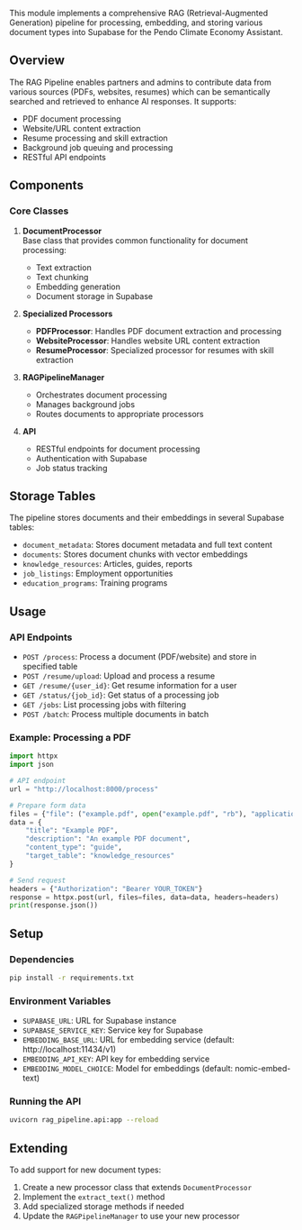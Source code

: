  

This module implements a comprehensive RAG (Retrieval-Augmented Generation) pipeline for processing, embedding, and storing various document types into Supabase for the Pendo Climate Economy Assistant.

## Overview

The RAG Pipeline enables partners and admins to contribute data from various sources (PDFs, websites, resumes) which can be semantically searched and retrieved to enhance AI responses. It supports:

- PDF document processing
- Website/URL content extraction
- Resume processing and skill extraction
- Background job queuing and processing
- RESTful API endpoints

## Components

### Core Classes

1. **DocumentProcessor**  
   Base class that provides common functionality for document processing:
   - Text extraction
   - Text chunking
   - Embedding generation
   - Document storage in Supabase

2. **Specialized Processors**
   - **PDFProcessor**: Handles PDF document extraction and processing
   - **WebsiteProcessor**: Handles website URL content extraction
   - **ResumeProcessor**: Specialized processor for resumes with skill extraction

3. **RAGPipelineManager**
   - Orchestrates document processing
   - Manages background jobs
   - Routes documents to appropriate processors

4. **API**
   - RESTful endpoints for document processing
   - Authentication with Supabase
   - Job status tracking

## Storage Tables

The pipeline stores documents and their embeddings in several Supabase tables:

- `document_metadata`: Stores document metadata and full text content
- `documents`: Stores document chunks with vector embeddings
- `knowledge_resources`: Articles, guides, reports
- `job_listings`: Employment opportunities
- `education_programs`: Training programs

## Usage

### API Endpoints

- `POST /process`: Process a document (PDF/website) and store in specified table
- `POST /resume/upload`: Upload and process a resume
- `GET /resume/{user_id}`: Get resume information for a user
- `GET /status/{job_id}`: Get status of a processing job
- `GET /jobs`: List processing jobs with filtering
- `POST /batch`: Process multiple documents in batch

### Example: Processing a PDF

```python
import httpx
import json

# API endpoint
url = "http://localhost:8000/process"

# Prepare form data
files = {"file": ("example.pdf", open("example.pdf", "rb"), "application/pdf")}
data = {
    "title": "Example PDF",
    "description": "An example PDF document",
    "content_type": "guide",
    "target_table": "knowledge_resources"
}

# Send request
headers = {"Authorization": "Bearer YOUR_TOKEN"}
response = httpx.post(url, files=files, data=data, headers=headers)
print(response.json())
```

## Setup

### Dependencies

```bash
pip install -r requirements.txt
```

### Environment Variables

- `SUPABASE_URL`: URL for Supabase instance
- `SUPABASE_SERVICE_KEY`: Service key for Supabase
- `EMBEDDING_BASE_URL`: URL for embedding service (default: http://localhost:11434/v1)
- `EMBEDDING_API_KEY`: API key for embedding service
- `EMBEDDING_MODEL_CHOICE`: Model for embeddings (default: nomic-embed-text)

### Running the API

```bash
uvicorn rag_pipeline.api:app --reload
```

## Extending

To add support for new document types:

1. Create a new processor class that extends `DocumentProcessor`
2. Implement the `extract_text()` method
3. Add specialized storage methods if needed
4. Update the `RAGPipelineManager` to use your new processor